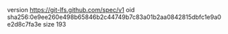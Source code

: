 version https://git-lfs.github.com/spec/v1
oid sha256:0e9ee260e498b65846b2c44749b7c83a01b2aa0842815dbfc1e9a0e2d8c7fa3e
size 193

